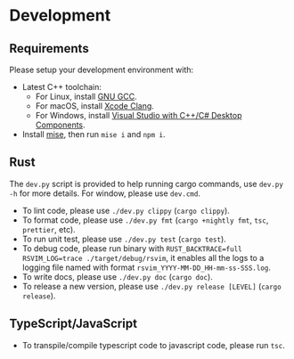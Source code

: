# Development

## Requirements

Please setup your development environment with:

- Latest C++ toolchain:
  - For Linux, install [GNU GCC](https://gcc.gnu.org/).
  - For macOS, install [Xcode Clang](https://developer.apple.com/xcode/).
  - For Windows, install [Visual Studio with C++/C# Desktop Components](https://visualstudio.microsoft.com/).
- Install [mise](https://github.com/jdx/mise), then run `mise i` and `npm i`.

## Rust

The `dev.py` script is provided to help running cargo commands, use `dev.py -h` for more details. For window, please use `dev.cmd`.

- To lint code, please use `./dev.py clippy` (`cargo clippy`).
- To format code, please use `./dev.py fmt` (`cargo +nightly fmt`, `tsc`, `prettier`, etc).
- To run unit test, please use `./dev.py test` (`cargo test`).
- To debug code, please run binary with `RUST_BACKTRACE=full RSVIM_LOG=trace ./target/debug/rsvim`, it enables all the logs to a logging file named with format `rsvim_YYYY-MM-DD_HH-mm-ss-SSS.log`.
- To write docs, please use `./dev.py doc` (`cargo doc`).
- To release a new version, please use `./dev.py release [LEVEL]` (`cargo release`).

## TypeScript/JavaScript

- To transpile/compile typescript code to javascript code, please run `tsc`.
